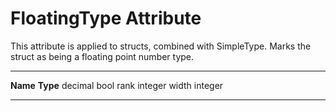 

FloatingType Attribute
======================

This attribute is applied to structs, combined with SimpleType. Marks the struct as being a floating point number type.

  ---------- ----------
  **Name**   **Type**
  decimal    bool
  rank       integer
  width      integer
  ---------- ----------


